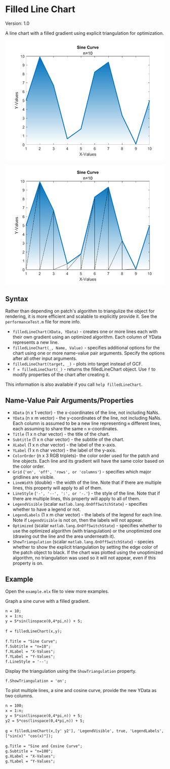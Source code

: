 # Filled Line Chart

Version: 1.0

A line chart with a filled gradient using explicit triangulation for optimization.

![Example of Filled Line Chart by plotting a sine curve.](./example.png)

![Example of Filled Line Chart by plotting a sine curve with the triangulation shown.](./exampleWithTriangulation.png)

## Syntax
Rather than depending on patch's algorithm to triangulize the object for rendering, it is more efficient and scalable to explicitly provide it. See the `performanceTest.m` file for more info.

- `filledLineChart(XData, YData)` - creates one or more lines each with their own gradient using an optimized algorithm. Each column of YData represents a new line.
- `filledLineChart(_, Name, Value)` - specifies additional options for the chart using one or more name-value pair arguments. Specify the options after all other input arguments.
- `filledLineChart(target, _)` - plots into target instead of GCF.
- `f = filledLineChart(_)` - returns the filledLineChart object. Use `f` to modify properties of the chart after creating it.

This information is also available if you call `help filledLineChart`.

## Name-Value Pair Arguments/Properties
- `XData` (n x 1 vector) - the x-coordinates of the line, not including NaNs.
- `YData` (n x m vector) - the y-coordinates of the line, not including NaNs. Each column is assumed to be a new line representing `m` different lines, each assuming to share the same `n` x-coordinates.
- `Title` (1 x n char vector) - the title of the chart.
- `Subtitle` (1 x n char vector) - the subtitle of the chart.
- `XLabel` (1 x n char vector) - the label of the x-axis.
- `YLabel` (1 x n char vector) - the label of the y-axis.
- `ColorOrder` (n x 3 RGB triplets)- the color order used for the patch and line objects. Each line and its gradient will have the same color based on the color order.
- `Grid` (`'on', 'off', 'rows', or 'columns'`) - specifies which major gridlines are visible.
- `LineWidth` (double) - the width of the line. Note that if there are multiple lines, this property will apply to all of them.
- `LineStyle` (`'-', '--', ':', or '-.'`) - the style of the line. Note that if there are multiple lines, this property will apply to all of them.
- `LegendVisible` (scalar `matlab.lang.OnOffSwitchState`) - specifies whether to have a legend or not.
- `LegendLabels` (1 x m char vector) - the labels of the legend for each line. Note if `LegendVisible` is not on, then the labels will not appear.
- `Optimized` (scalar `matlab.lang.OnOffSwitchState`) - specifies whether to use the optimized algorithm (with triangulation) or the unoptimized one (drawing out the line and the area underneath it).
- `ShowTriangulation` (scalar `matlab.lang.OnOffSwitchState`) - species whether to show the explicit triangulation by setting the edge color of the patch object to black. If the chart was plotted using the unoptimized algorithm, no triangulation was used so it will not appear, even if this property is on.


## Example
Open the `example.mlx` file to view more examples.

Graph a sine curve with a filled gradient.
```
n = 10;
x = 1:n;
y = 5*sin(linspace(0,4*pi,n)) + 5;

f = filledLineChart(x,y);

f.Title = "Sine Curve";
f.Subtitle = "n=10";
f.XLabel = "X-Values";
f.YLabel = "Y-Values";
f.LineStyle = '--';
```

Display the triangulation using the `ShowTriangulation` property.
```
f.ShowTriangulation = 'on';
```

To plot multiple lines, a sine and cosine curve, provide the new YData as two columns.
```
n = 100;
x = 1:n;
y = 5*sin(linspace(0,4*pi,n)) + 5;
y2 = 5*cos(linspace(0,4*pi,n)) + 5;

g = filledLineChart(x,[y' y2'], 'LegendVisible', true, 'LegendLabels', ["sin(x)" "cos(x)"]);

g.Title = "Sine and Cosine Curve";
g.Subtitle = "n=100";
g.XLabel = "X-Values";
g.YLabel = "Y-Values";
```


